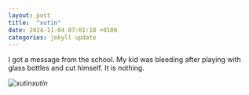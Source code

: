 ```yaml
---
layout: post
title:  "xutin"
date: 2024-11-04 07:01:18 +0100
categories: jekyll update
---
```


I got a message from the school. My kid was bleeding after playing with glass bottles and cut himself. It is nothing.   




![xutin]()*xutin*&nbsp;



[jekyll-docs]: https://jekyllrb.com/docs/home
[jekyll-gh]:   https://github.com/jekyll/jekyll
[jekyll-talk]: https://talk.jekyllrb.com/

